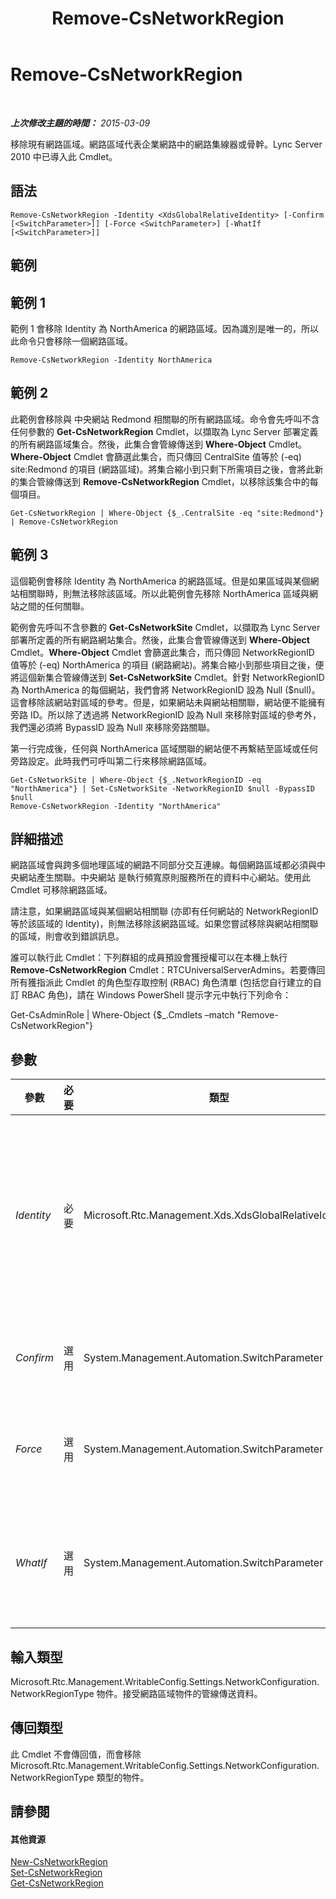 ﻿---
title: Remove-CsNetworkRegion
TOCTitle: Remove-CsNetworkRegion
ms:assetid: 661dce40-f601-4181-b8f1-3277a76d5df4
ms:mtpsurl: https://technet.microsoft.com/zh-tw/library/Gg398466(v=OCS.15)
ms:contentKeyID: 49291150
ms.date: 08/10/2015
mtps_version: v=OCS.15
ms.translationtype: HT
---

# Remove-CsNetworkRegion

 

_**上次修改主題的時間：** 2015-03-09_

移除現有網路區域。網路區域代表企業網路中的網路集線器或骨幹。Lync Server 2010 中已導入此 Cmdlet。

## 語法

    Remove-CsNetworkRegion -Identity <XdsGlobalRelativeIdentity> [-Confirm [<SwitchParameter>]] [-Force <SwitchParameter>] [-WhatIf [<SwitchParameter>]]

## 範例

## 範例 1

範例 1 會移除 Identity 為 NorthAmerica 的網路區域。因為識別是唯一的，所以此命令只會移除一個網路區域。

    Remove-CsNetworkRegion -Identity NorthAmerica

## 範例 2

此範例會移除與 中央網站 Redmond 相關聯的所有網路區域。命令會先呼叫不含任何參數的 **Get-CsNetworkRegion** Cmdlet，以擷取為 Lync Server 部署定義的所有網路區域集合。然後，此集合會管線傳送到 **Where-Object** Cmdlet。**Where-Object** Cmdlet 會篩選此集合，而只傳回 CentralSite 值等於 (-eq) site:Redmond 的項目 (網路區域)。將集合縮小到只剩下所需項目之後，會將此新的集合管線傳送到 **Remove-CsNetworkRegion** Cmdlet，以移除該集合中的每個項目。

    Get-CsNetworkRegion | Where-Object {$_.CentralSite -eq "site:Redmond"} | Remove-CsNetworkRegion

## 範例 3

這個範例會移除 Identity 為 NorthAmerica 的網路區域。但是如果區域與某個網站相關聯時，則無法移除該區域。所以此範例會先移除 NorthAmerica 區域與網站之間的任何關聯。

範例會先呼叫不含參數的 **Get-CsNetworkSite** Cmdlet，以擷取為 Lync Server 部署所定義的所有網路網站集合。然後，此集合會管線傳送到 **Where-Object** Cmdlet。**Where-Object** Cmdlet 會篩選此集合，而只傳回 NetworkRegionID 值等於 (-eq) NorthAmerica 的項目 (網路網站)。將集合縮小到那些項目之後，便將這個新集合管線傳送到 **Set-CsNetworkSite** Cmdlet。針對 NetworkRegionID 為 NorthAmerica 的每個網站，我們會將 NetworkRegionID 設為 Null ($null)。這會移除該網站對區域的參考。但是，如果網站未與網站相關聯，網站便不能擁有旁路 ID。所以除了透過將 NetworkRegionID 設為 Null 來移除對區域的參考外，我們還必須將 BypassID 設為 Null 來移除旁路關聯。

第一行完成後，任何與 NorthAmerica 區域關聯的網站便不再繫結至區域或任何旁路設定。此時我們可呼叫第二行來移除網路區域。

    Get-CsNetworkSite | Where-Object {$_.NetworkRegionID -eq "NorthAmerica"} | Set-CsNetworkSite -NetworkRegionID $null -BypassID $null
    Remove-CsNetworkRegion -Identity "NorthAmerica"

## 詳細描述

網路區域會與跨多個地理區域的網路不同部分交互連線。每個網路區域都必須與中央網站產生關聯。中央網站 是執行頻寬原則服務所在的資料中心網站。使用此 Cmdlet 可移除網路區域。

請注意，如果網路區域與某個網站相關聯 (亦即有任何網站的 NetworkRegionID 等於該區域的 Identity)，則無法移除該網路區域。如果您嘗試移除與網站相關聯的區域，則會收到錯誤訊息。

誰可以執行此 Cmdlet：下列群組的成員預設會獲授權可以在本機上執行 **Remove-CsNetworkRegion** Cmdlet：RTCUniversalServerAdmins。若要傳回所有獲指派此 Cmdlet 的角色型存取控制 (RBAC) 角色清單 (包括您自行建立的自訂 RBAC 角色)，請在 Windows PowerShell 提示字元中執行下列命令：

Get-CsAdminRole | Where-Object {$\_.Cmdlets –match "Remove-CsNetworkRegion"}

## 參數


<table>
<colgroup>
<col style="width: 25%" />
<col style="width: 25%" />
<col style="width: 25%" />
<col style="width: 25%" />
</colgroup>
<thead>
<tr class="header">
<th>參數</th>
<th>必要</th>
<th>類型</th>
<th>說明</th>
</tr>
</thead>
<tbody>
<tr class="odd">
<td><p><em>Identity</em></p></td>
<td><p>必要</p></td>
<td><p>Microsoft.Rtc.Management.Xds.XdsGlobalRelativeIdentity</p></td>
<td><p>要移除之網路區域的唯一識別碼。Identity 的格式是可唯一識別該區域的字串。</p></td>
</tr>
<tr class="even">
<td><p><em>Confirm</em></p></td>
<td><p>選用</p></td>
<td><p>System.Management.Automation.SwitchParameter</p></td>
<td><p>在執行命令前先提示確認。</p></td>
</tr>
<tr class="odd">
<td><p><em>Force</em></p></td>
<td><p>選用</p></td>
<td><p>System.Management.Automation.SwitchParameter</p></td>
<td><p>隱藏變更前所顯示的確認提示。</p></td>
</tr>
<tr class="even">
<td><p><em>WhatIf</em></p></td>
<td><p>選用</p></td>
<td><p>System.Management.Automation.SwitchParameter</p></td>
<td><p>說明執行命令時若不實際執行命令的後果。</p></td>
</tr>
</tbody>
</table>


## 輸入類型

Microsoft.Rtc.Management.WritableConfig.Settings.NetworkConfiguration.NetworkRegionType 物件。接受網路區域物件的管線傳送資料。

## 傳回類型

此 Cmdlet 不會傳回值，而會移除 Microsoft.Rtc.Management.WritableConfig.Settings.NetworkConfiguration.NetworkRegionType 類型的物件。

## 請參閱

#### 其他資源

[New-CsNetworkRegion](new-csnetworkregion.md)  
[Set-CsNetworkRegion](set-csnetworkregion.md)  
[Get-CsNetworkRegion](get-csnetworkregion.md)

